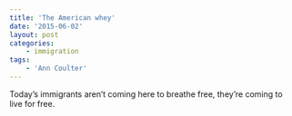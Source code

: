 ```yaml
---
title: 'The American whey'
date: '2015-06-02'
layout: post
categories:
    - immigration
tags:
    - 'Ann Coulter'
---
```


Today’s immigrants aren’t coming here to breathe free, they’re coming to live for free.